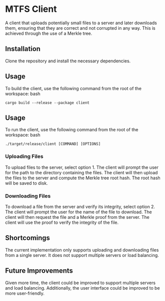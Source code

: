 # MTFS Client

A client that uploads potentially small files to a server and later downloads them, ensuring that they are correct and not corrupted in any way. This is achieved through the use of a Merkle tree.

## Installation

Clone the repository and install the necessary dependencies.

## Usage

To build the client, use the following command from the root of the workspace:
bash
```
cargo build --release --package client
```

## Usage

To run the client, use the following command from the root of the workspace:
bash
```
./target/release/client [COMMAND] [OPTIONS]
```

### Uploading Files

To upload files to the server, select option 1. The client will prompt the user for the path to the directory containing the files. The client will then upload the files to the server and compute the Merkle tree root hash. The root hash will be saved to disk.

### Downloading Files

To download a file from the server and verify its integrity, select option 2. The client will prompt the user for the name of the file to download. The client will then request the file and a Merkle proof from the server. The client will use the proof to verify the integrity of the file.

## Shortcomings

The current implementation only supports uploading and downloading files from a single server. It does not support multiple servers or load balancing.

## Future Improvements

Given more time, the client could be improved to support multiple servers and load balancing. Additionally, the user interface could be improved to be more user-friendly.